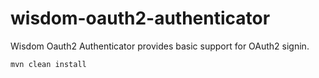 # wisdom-oauth2-authenticator

Wisdom Oauth2 Authenticator provides basic support for OAuth2 signin.

```bash
mvn clean install
```

